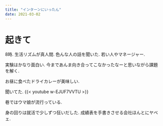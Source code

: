 ```yaml
---
title: "インターンにいったん"
date: 2021-03-02
---
```


# 起きて
8時. 生活リズムが真人間. 色んな人の話を聞いた. 若い人やマネージャー.

実験はかなり面白い. 今まであんま向き合ってこなかったなーと思いながら課題を解く.

お昼に食べたドライカレーが美味しい.

聞いてた.
{{< youtube w-EJUF7VVTU >}}

巷ではウマ娘が流行っている.

身の回りは就活で少しずつ狂いだした. 成績表を手書きさせる会社ほんとにヤベェ.